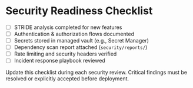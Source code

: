 # Security Readiness Checklist

- [ ] STRIDE analysis completed for new features
- [ ] Authentication & authorization flows documented
- [ ] Secrets stored in managed vault (e.g., Secret Manager)
- [ ] Dependency scan report attached (`security/reports/`)
- [ ] Rate limiting and security headers verified
- [ ] Incident response playbook reviewed

Update this checklist during each security review. Critical findings must be resolved or explicitly accepted before deployment.
